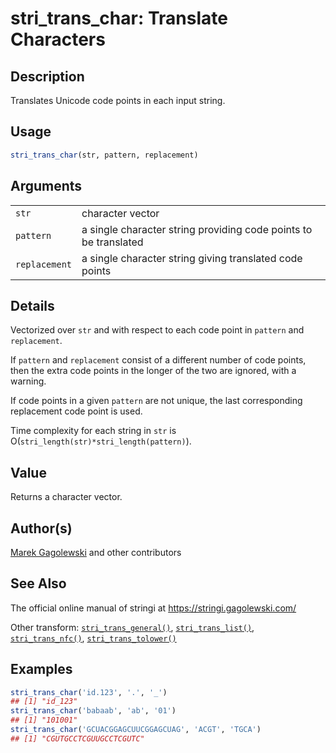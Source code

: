 # stri\_trans\_char: Translate Characters

## Description

Translates Unicode code points in each input string.

## Usage

```r
stri_trans_char(str, pattern, replacement)
```

## Arguments

|               |                                                                  |
|---------------|------------------------------------------------------------------|
| `str`         | character vector                                                 |
| `pattern`     | a single character string providing code points to be translated |
| `replacement` | a single character string giving translated code points          |

## Details

Vectorized over `str` and with respect to each code point in `pattern` and `replacement`.

If `pattern` and `replacement` consist of a different number of code points, then the extra code points in the longer of the two are ignored, with a warning.

If code points in a given `pattern` are not unique, the last corresponding replacement code point is used.

Time complexity for each string in `str` is O(`stri_length(str)*stri_length(pattern)`).

## Value

Returns a character vector.

## Author(s)

[Marek Gagolewski](https://www.gagolewski.com/) and other contributors

## See Also

The official online manual of <span class="pkg">stringi</span> at <https://stringi.gagolewski.com/>

Other transform: [`stri_trans_general()`](stri_trans_general.md), [`stri_trans_list()`](stri_trans_list.md), [`stri_trans_nfc()`](stri_trans_nf.md), [`stri_trans_tolower()`](stri_trans_casemap.md)

## Examples




```r
stri_trans_char('id.123', '.', '_')
## [1] "id_123"
stri_trans_char('babaab', 'ab', '01')
## [1] "101001"
stri_trans_char('GCUACGGAGCUUCGGAGCUAG', 'ACGT', 'TGCA')
## [1] "CGUTGCCTCGUUGCCTCGUTC"
```
